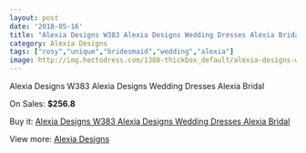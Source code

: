 ```yaml
---
layout: post
date: '2018-05-16'
title: "Alexia Designs W383 Alexia Designs Wedding Dresses Alexia Bridal"
category: Alexia Designs
tags: ["rosy","unique","bridesmaid","wedding","alexia"]
image: http://img.hectodress.com/1380-thickbox_default/alexia-designs-w383-alexia-designs-wedding-dresses-alexia-bridal.jpg
---
```

Alexia Designs W383 Alexia Designs Wedding Dresses Alexia Bridal

On Sales: **$256.8**
<a href="https://www.hectodress.com/alexia-designs/850-alexia-designs-w383-alexia-designs-wedding-dresses-alexia-bridal.html"><amp-img layout="responsive" width="600" height="600" src="//img.hectodress.com/1380-thickbox_default/alexia-designs-w383-alexia-designs-wedding-dresses-alexia-bridal.jpg" alt="Alexia Designs W383 Alexia Designs Wedding Dresses Alexia Bridal 0" /></a>
<a href="https://www.hectodress.com/alexia-designs/850-alexia-designs-w383-alexia-designs-wedding-dresses-alexia-bridal.html"><amp-img layout="responsive" width="600" height="600" src="//img.hectodress.com/1381-thickbox_default/alexia-designs-w383-alexia-designs-wedding-dresses-alexia-bridal.jpg" alt="Alexia Designs W383 Alexia Designs Wedding Dresses Alexia Bridal 1" /></a>

Buy it: [Alexia Designs W383 Alexia Designs Wedding Dresses Alexia Bridal](https://www.hectodress.com/alexia-designs/850-alexia-designs-w383-alexia-designs-wedding-dresses-alexia-bridal.html "Alexia Designs W383 Alexia Designs Wedding Dresses Alexia Bridal")

View more: [Alexia Designs](https://www.hectodress.com/11-alexia-designs "Alexia Designs")